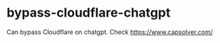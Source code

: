 # bypass-cloudflare-chatgpt
Can bypass Cloudflare on chatgpt. Check https://www.capsolver.com/ 
                                                                                                                                                